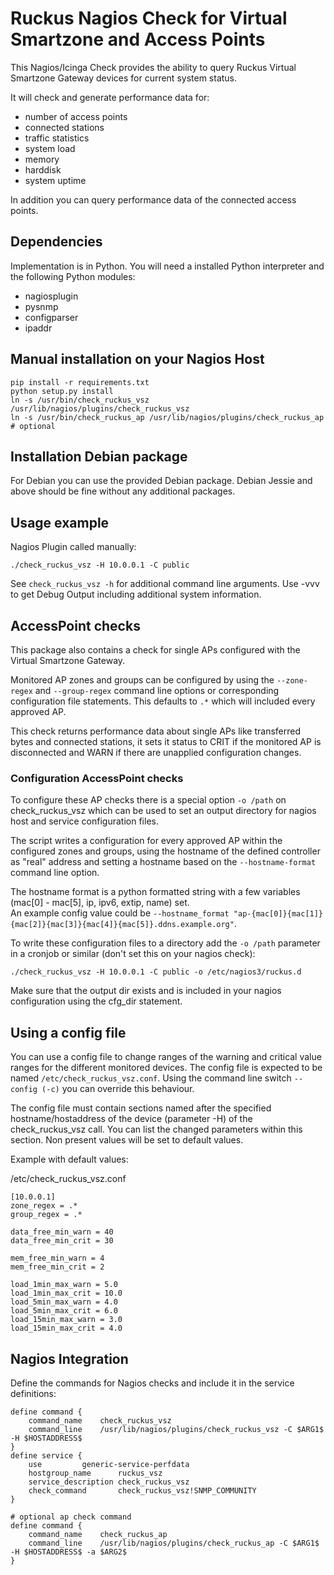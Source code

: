 # Ruckus Nagios Check for Virtual Smartzone and Access Points

This Nagios/Icinga Check provides the ability to query Ruckus Virtual Smartzone Gateway devices for current system status.

It will check and generate performance data for:

  - number of access points
  - connected stations
  - traffic statistics
  - system load
  - memory
  - harddisk
  - system uptime
 
In addition you can query performance data of the connected access points. 
 
## Dependencies

  Implementation is in Python. You will need a installed Python interpreter and the following Python modules:
  
  - nagiosplugin
  - pysnmp
  - configparser
  - ipaddr

## Manual installation on your Nagios Host
```
pip install -r requirements.txt
python setup.py install
ln -s /usr/bin/check_ruckus_vsz /usr/lib/nagios/plugins/check_ruckus_vsz
ln -s /usr/bin/check_ruckus_ap /usr/lib/nagios/plugins/check_ruckus_ap # optional
```

## Installation Debian package

For Debian you can use the provided Debian package. Debian Jessie and above should be fine without any additional packages. 

## Usage example

Nagios Plugin called manually:

```
./check_ruckus_vsz -H 10.0.0.1 -C public
```

See `check_ruckus_vsz -h` for additional command line arguments. Use -vvv to get Debug Output including additional system information.

## AccessPoint checks

This package also contains a check for single APs configured with the Virtual Smartzone Gateway.

Monitored AP zones and groups can be configured by using the `--zone-regex` and `--group-regex` command line options or corresponding configuration file statements. 
This defaults to `.*` which will included every approved AP.

This check returns performance data about single APs like transferred bytes and connected stations,
it sets it status to CRIT if the monitored AP is disconnected and WARN if there are unapplied configuration changes.

### Configuration AccessPoint checks

To configure these AP checks there is a special option `-o /path` on check_ruckus_vsz which can be used to set
an output directory for nagios host and service configuration files.

The script writes a configuration for every approved AP within the configured zones and groups,
using the hostname of the defined controller as "real" address and setting a hostname based on the
`--hostname-format` command line option.

The hostname format is a python formatted string with a few variables (mac[0] - mac[5], ip, ipv6, extip, name) set.  
An example config value could be `--hostname_format "ap-{mac[0]}{mac[1]}{mac[2]}{mac[3]}{mac[4]}{mac[5]}.ddns.example.org"`.

To write these configuration files to a directory add the `-o /path` parameter in a cronjob or similar (don't set this on your nagios check):

```
./check_ruckus_vsz -H 10.0.0.1 -C public -o /etc/nagios3/ruckus.d
```

Make sure that the output dir exists and is included in your nagios configuration using the cfg_dir statement. 

## Using a config file

You can use a config file to change ranges of the warning and critical value ranges for the different monitored devices. 
The config file is expected to be named `/etc/check_ruckus_vsz.conf`. Using the command line switch `--config (-c)` you can override this behaviour.

The config file must contain sections named after the specified hostname/hostaddress of the device (parameter -H) of the check_ruckus_vsz call.
You can list the changed parameters within this section. Non present values will be set to default values.

Example with default values:

/etc/check_ruckus_vsz.conf

```
[10.0.0.1]
zone_regex = .*
group_regex = .*

data_free_min_warn = 40
data_free_min_crit = 30

mem_free_min_warn = 4
mem_free_min_crit = 2

load_1min_max_warn = 5.0
load_1min_max_crit = 10.0
load_5min_max_warn = 4.0
load_5min_max_crit = 6.0
load_15min_max_warn = 3.0
load_15min_max_crit = 4.0
```

## Nagios Integration

Define the commands for Nagios checks and include it in the service definitions:

```
define command {
	command_name	check_ruckus_vsz
	command_line	/usr/lib/nagios/plugins/check_ruckus_vsz -C $ARG1$ -H $HOSTADDRESS$
}
define service {
	use			generic-service-perfdata
	hostgroup_name		ruckus_vsz
	service_description	check_ruckus_vsz
	check_command		check_ruckus_vsz!SNMP_COMMUNITY
}

# optional ap check command
define command {
	command_name	check_ruckus_ap
	command_line	/usr/lib/nagios/plugins/check_ruckus_ap -C $ARG1$ -H $HOSTADDRESS$ -a $ARG2$
}
```
